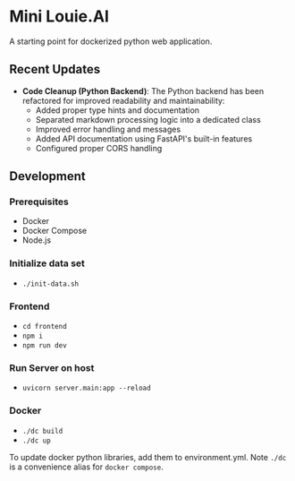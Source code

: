 # Mini Louie.AI

A starting point for dockerized python web application.

## Recent Updates

- **Code Cleanup (Python Backend)**: The Python backend has been refactored for improved readability and maintainability:
  - Added proper type hints and documentation
  - Separated markdown processing logic into a dedicated class
  - Improved error handling and messages
  - Added API documentation using FastAPI's built-in features
  - Configured proper CORS handling

## Development

### Prerequisites

- Docker
- Docker Compose
- Node.js

### Initialize data set

- `./init-data.sh`

### Frontend

- `cd frontend`
- `npm i`
- `npm run dev`

### Run Server on host

- `uvicorn server.main:app --reload`

### Docker

- `./dc build`
- `./dc up`

To update docker python libraries, add them to environment.yml. Note `./dc` is a convenience alias for `docker compose`.

